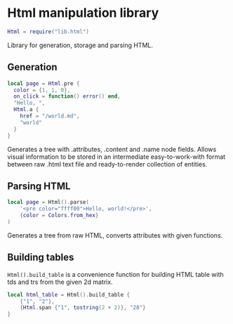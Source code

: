 # Html manipulation library

```lua
Html = require("lib.html")
```

Library for generation, storage and parsing HTML.

## Generation

```lua
local page = Html.pre {
  color = {1, 1, 0},
  on_click = function() error() end,
  "Hello, ",
  Html.a {
    href = "/world.md",
    "world"
  }
}
```

Generates a tree with .attributes, .content and .name node fields. Allows visual information to be stored in an intermediate easy-to-work-with format between raw .html text file and ready-to-render collection of entities.

## Parsing HTML

```lua
local page = Html().parse(
    '<pre color="ffff00">Hello, world!</pre>',
    {color = Colors.from_hex}
)
```

Generates a tree from raw HTML, converts attributes with given functions.

## Building tables

`Html().build_table` is a convenience function for building HTML table with tds and trs from the given 2d matrix.

```lua
local html_table = Html().build_table {
    {"1", "2"},
    {Html.span {"1", tostring(2 + 2)}, "28"}
}
```
